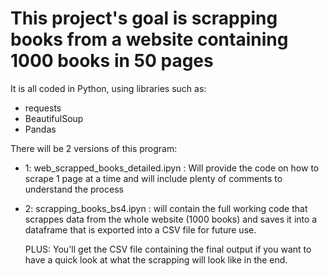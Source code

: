 # This project's goal is scrapping books from a website containing 1000 books in 50 pages

It is all coded in Python, using libraries such as:
- requests
- BeautifulSoup
- Pandas


There will be 2 versions of this program:
- 1: web_scrapped_books_detailed.ipyn :
  Will provide the code on how to scrape 1 page at a time and will include plenty of comments to understand the process
  
- 2: scrapping_books_bs4.ipyn :
  will contain the full working code that scrappes data from the whole website (1000 books) and saves it into a dataframe that is exported into a CSV file for future use.


  PLUS: You'll get the CSV file containing the final output if you want to have a quick look at what the scrapping will look like in the end.
